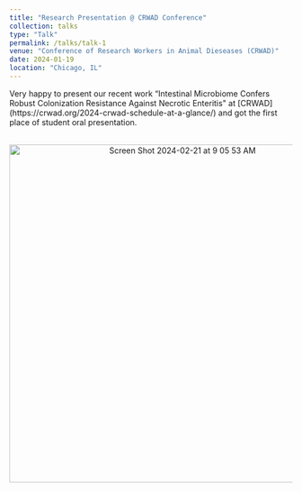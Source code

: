 ```yaml
---
title: "Research Presentation @ CRWAD Conference"
collection: talks
type: "Talk"
permalink: /talks/talk-1
venue: "Conference of Research Workers in Animal Dieseases (CRWAD)"
date: 2024-01-19
location: "Chicago, IL"
---
```


<p style="font-size: 14px;">Very happy to present our recent work “Intestinal Microbiome Confers Robust Colonization Resistance Against Necrotic Enteritis" at [CRWAD](https://crwad.org/2024-crwad-schedule-at-a-glance/) and got the first place of student oral presentation.  <br>
<br>
<p align="center">  
<img width="600" alt="Screen Shot 2024-02-21 at 9 05 53 AM" src="https://github.com/jingliu92/jingliu.github.io/assets/100873921/d48cda37-fde4-402b-81b2-32948fc47d82">
</p>
